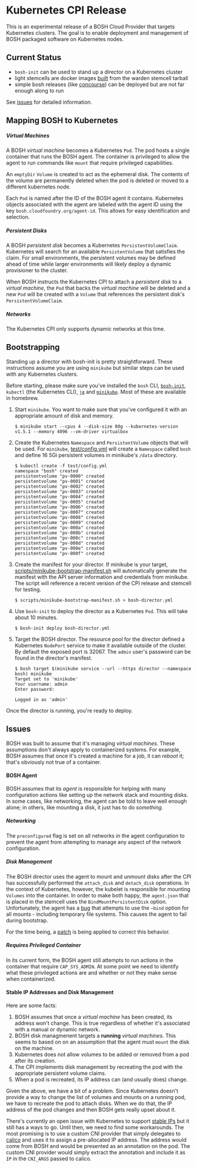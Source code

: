 # Kubernetes CPI Release

This is an experimental release of a BOSH Cloud Provider that targets
Kubernetes clusters. The goal is to enable deployment and management of BOSH
packaged software on Kubernetes nodes.

## Current Status

* `bosh-init` can be used to stand up a director on a Kubernetes cluster
* light stemcells are docker images [built](stemcell/build-stemcell) from the
  warden stemcell tarball
* simple bosh releases (like [concourse][concourse]) can be deployed but are
  not far enough along to run

See [issues](#Issues) for detailed information.

## Mapping BOSH to Kubernetes

##### Virtual Machines

A BOSH _virtual machine_ becomes a Kubernetes `Pod`. The pod hosts a single
container that runs the BOSH agent. The container is privileged to allow the
agent to run commands like `mount` that require privileged capabilities.

An `emptyDir` `Volume` is created to act as the ephemeral disk. The contents
of the volume are permanently deleted when the pod is deleted or moved to a
different kubernetes node.

Each `Pod` is named after the ID of the BOSH agent it contains. Kubernetes
objects associated with the agent are labeled with the agent ID using the key
`bosh.cloudfoundry.org/agent-id`. This allows for easy identification and
selection.

##### Persistent Disks

A BOSH _persistent disk_ becomes a Kubernetes `PersistentVolumeClaim`.
Kubernetes will search for an available `PersistentVolume` that satisfies the
claim. For small environments, the persistent volumes may be defined ahead of
time while larger environments will likely deploy a dynamic provisioner to the
cluster.

When BOSH instructs the Kubernetes CPI to attach a _persistent disk_ to a
_virtual machine_, the `Pod` that backs the _virtual machine_ will be deleted
and a new `Pod` will be created with a `Volume` that references the persistent
disk's `PersistentVolumeClaim`.

##### Networks

The Kubernetes CPI only supports dynamic networks at this time.

## Bootstrapping

Standing up a director with bosh-init is pretty straightforward. These
instructions assume you are using `minikube` but similar steps can be used
with any Kubernetes clusters.

Before starting, please make sure you've installed the `bosh` CLI,
[`bosh-init`][bosh-init], `kubectl` (the Kubernetes CLI), [`jq`][jq] and
[`minikube`][minikube]. Most of these are available in homebrew.

1. Start `minikube`. You want to make sure that you've configured it with an
   appropriate amount of disk and memory.

   ```
   $ minikube start --cpus 4 --disk-size 80g --kubernetes-version v1.5.1 --memory 4096 --vm-driver virtualbox
   ```

2. Create the Kubernetes `Namespace` and `PersistentVolume` objects that will
   be used. For `minikube`, [test/config.yml](test/config.yml) will create a
   `Namespace` called `bosh` and define 16 5Gi persistent volumes in
   minikube's `/data` directory.

   ```
   $ kubectl create -f test/config.yml
   namespace "bosh" created
   persistentvolume "pv-0000" created
   persistentvolume "pv-0001" created
   persistentvolume "pv-0002" created
   persistentvolume "pv-0003" created
   persistentvolume "pv-0004" created
   persistentvolume "pv-0005" created
   persistentvolume "pv-0006" created
   persistentvolume "pv-0007" created
   persistentvolume "pv-0008" created
   persistentvolume "pv-0009" created
   persistentvolume "pv-000a" created
   persistentvolume "pv-000b" created
   persistentvolume "pv-000c" created
   persistentvolume "pv-000d" created
   persistentvolume "pv-000e" created
   persistentvolume "pv-000f" created
   ```

3. Create the manifest for your director. If minikube is your target,
   [scripts/minikube-bootstrap-manifest.sh](scripts/minikube-bootstrap-manifest.sh)
   will automatically generate the manifest with the API server information
   and credentials from minikube. The script will reference a recent version
   of the CPI release and stemcell for testing.

   ```
   $ scripts/minikube-bootstrap-manifest.sh > bosh-director.yml
   ```

4. Use `bosh-init` to deploy the director as a Kubernetes `Pod`. This will
   take about 10 minutes.

   ```
   $ bosh-init deploy bosh-director.yml
   ```

5. Target the BOSH director. The resource pool for the director defined a Kubernetes `NodePort` service to make it available outside of the cluster. By default the exposed port is 32067. The `admin` user's password can be found in the director's manifest.

   ```
   $ bosh target $(minikube service --url --https director --namespace bosh) minikube
   Target set to 'minikube'
   Your username: admin
   Enter password: 

   Logged in as 'admin'
   ```

Once the director is running, you're ready to deploy.

## Issues

BOSH was built to assume that it's managing _virtual machines_. These
assumptions don't always apply to containerized systems. For example, BOSH
assumes that once it's created a machine for a job, it can _reboot_ it; that's
obviously not true of a container.

#### BOSH Agent

BOSH assumes that its _agent_ is responsible for helping with many
configuration actions like setting up the network stack and mounting disks. In
some cases, like networking, the agent can be told to leave well enough alone;
in others, like mounting a disk, it just has to do *something*.

##### Networking

The `preconfigured` flag is set on all networks in the agent configuration to
prevent the agent from attempting to manage any aspect of the network
configuration.

##### Disk Management

The BOSH director uses the agent to mount and unmount disks after the CPI has
successfully performed the `attach_disk` and `detach_disk` operations. In the
context of Kubernetes, however, the kubelet is responsible for mounting
`Volumes` into the container. In order to make both happy, the `agent.json`
that is placed in the stemcell uses the `BindMountPersistentDisk` option.
Unfortunately, the agent has a [bug][bind-mount-bug] that attempts to use the
`—bind` option for all mounts - including temporary file systems. This causes
the agent to fail during bootstrap.

For the time being, a [patch](src/patches/mount-rundir-without-mounter.diff) is being applied to correct this behavior.

##### Requires Privileged Container

In its current form, the BOSH agent still attempts to run actions in the
container that require `CAP_SYS_ADMIN`. At some point we need to identify what
these privileged actions are and whether or not they make sense when
containerized.

#### Stable IP Addresses and Disk Management

Here are some facts:

1. BOSH assumes that once a _virtual machine_ has been created, its address
   won't change. This is true regardless of whether it's associated with a
   manual or dynamic network.
2. BOSH disk managmenent targets a **running** _virtual machines_. This seems
   to based on on an assumption that the agent must `mount` the disk on the
   machine.
3. Kubernetes does not allow volumes to be added or removed from a pod after
   its creation.
4. The CPI implements disk management by recreating the pod with the
   appropriate persistent volume claims.
5. When a pod is recreated, its IP address can (and usually does) change.

Given the above, we have a bit of a problem. Since Kubernetes doesn't provide
a way to change the list of volumes and mounts on a running pod, we have to
recreate the pod to attach disks. When we do that, the IP address of the pod
changes and then BOSH gets really upset about it.

There's currently an open issue with Kubernetes to support [stable
IPs][stable-ips] but it still has a ways to go. Until then, we need to find
some workarounds. The most promising is to use a custom CNI provider that
simply delegates to [calico][calico] and uses it to assign a pre-allocated IP
address.  The address would come from BOSH and would be presented as an
annotation on the pod. The custom CNI provider would simply extract the
annotation and include it as `IP` in the `CNI_ARGS` passed to calico.

[bosh-init]: https://github.com/cloudfoundry/bosh-init
[calico]: https://www.projectcalico.org/
[concourse]: https://concourse.ci/
[jq]: https://stedolan.github.io/jq/
[minikube]: https://github.com/kubernetes/minikube

[stable-ips]: https://github.com/kubernetes/kubernetes/issues/28969
[bind-mount-bug]: https://github.com/cloudfoundry/bosh-agent/issues/106
